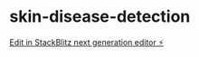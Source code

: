 # skin-disease-detection

[Edit in StackBlitz next generation editor ⚡️](https://stackblitz.com/~/github.com/sanskarsri26/skin-disease-detection)